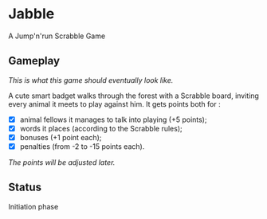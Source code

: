 # Jabble
A Jump'n'run Scrabble Game

## Gameplay

_This is what this game should eventually look like._

A cute smart badget walks through the forest with a Scrabble board, inviting every animal it meets to play against him.
It gets points both for :

- [x] animal fellows it manages to talk into playing (+5 points);
- [x] words it places (according to the Scrabble rules);
- [x] bonuses (+1 point each);
- [x] penalties (from -2 to -15 points each).

_The points will be adjusted later._

## Status

Initiation phase
